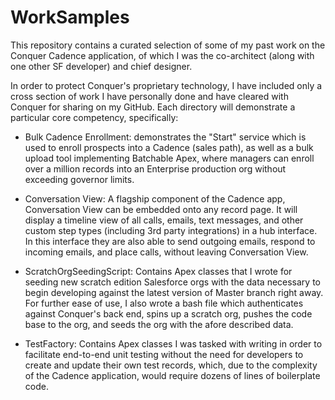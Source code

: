 # WorkSamples
This repository contains a curated selection of some of my past work on the Conquer Cadence application, of which I was the co-architect (along with one other SF developer) and chief designer.

In order to protect Conquer's proprietary technology, I have included only a cross section of work I have personally done and have cleared with Conquer for sharing on my GitHub.
Each directory will demonstrate a particular core competency, specifically:

* Bulk Cadence Enrollment: demonstrates the "Start" service which is used to enroll prospects into a Cadence (sales path), as well as a bulk upload tool implementing Batchable Apex, where managers can enroll over a million records into an Enterprise production org without exceeding governor limits.

* Conversation View: A flagship component of the Cadence app, Conversation View can be embedded onto any record page. It will display a timeline view of all calls, emails, text messages, and other custom step types (including 3rd party integrations) in a hub interface. In this interface they are also able to send outgoing emails, respond to incoming emails, and place calls, without leaving Conversation View.

* ScratchOrgSeedingScript: Contains Apex classes that I wrote for seeding new scratch edition Salesforce orgs with the data necessary to begin developing against the latest version of Master branch right away. For further ease of use, I also wrote a bash file which authenticates against Conquer's back end, spins up a scratch org, pushes the code base to the org, and seeds the org with the afore described data.

* TestFactory: Contains Apex classes I was tasked with writing in order to facilitate end-to-end unit testing without the need for developers to create and update their own test records, which, due to the complexity of the Cadence application, would require dozens of lines of boilerplate code.

